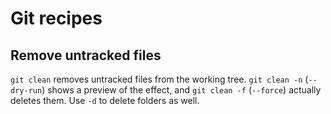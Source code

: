 # Git recipes

## Remove untracked files

`git clean` removes untracked files from the working tree. `git clean -n` (`--dry-run`) shows a preview of the effect, and `git clean -f` (`--force`) actually deletes them. Use `-d` to delete folders as well.

